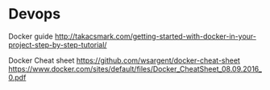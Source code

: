 # Devops

Docker guide
http://takacsmark.com/getting-started-with-docker-in-your-project-step-by-step-tutorial/

Docker Cheat sheet
https://github.com/wsargent/docker-cheat-sheet
https://www.docker.com/sites/default/files/Docker_CheatSheet_08.09.2016_0.pdf
